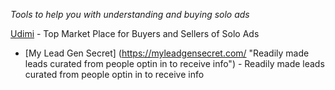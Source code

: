 *Tools to help you with understanding and buying solo ads*

[Udimi](https://www.udimi.com/ "Top Market Place for Buyers and Sellers of Solo Ads") - Top Market Place for Buyers and Sellers of Solo Ads
* [My Lead Gen Secret] (https://myleadgensecret.com/ "Readily made leads curated from people optin in to receive info") - Readily made leads curated from people optin in to receive info
